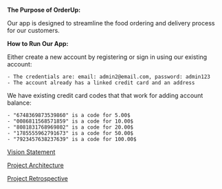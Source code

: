 **The Purpose of OrderUp:**

Our app is designed to streamline the food ordering and delivery process for our customers. 


**How to Run Our App:**

Either create a new account by registering or sign in using our existing account:

    - The credentials are: email: admin2@email.com, password: admin123
    - The account already has a linked credit card and an address


We have existing credit card codes that that work for adding account balance:

    - "6748369873539860" is a code for 5.00$
    - "0086811568571859" is a code for 10.00$
    - "8081831768969802" is a code for 20.00$
    - "1785555962791673" is a code for 50.00$
    - "7923457638237639" is a code for 100.00$

[Vision Statement](VISION.md)


[Project Architecture](ARCHITECTURE.md)


[Project Retrospective](RETROSPECTIVE.md)
